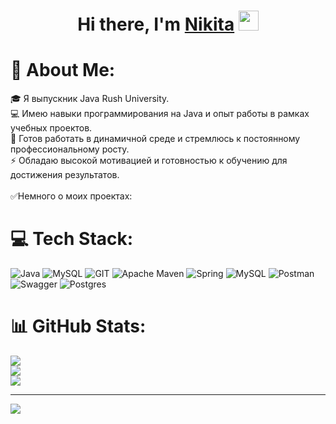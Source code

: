 <h1 align="center">Hi there, I'm <a href="https://daniilshat.ru/" target="_blank">Nikita</a> 
<img src="https://github.com/blackcater/blackcater/raw/main/images/Hi.gif" height="32"/></h1>

# 💫 About Me:
🎓 Я выпускник Java Rush University.<br>💻 Имею навыки программирования на Java  и опыт работы в рамках учебных проектов. <br>🤝 Готов работать в динамичной среде и стремлюсь к постоянному профессиональному росту.<br>⚡ Обладаю высокой мотивацией и готовностью к обучению для достижения результатов.<br> <br>✅Немного о моих проектах:<br>


# 💻 Tech Stack:
![Java](https://img.shields.io/badge/java-%23ED8B00.svg?style=for-the-badge&logo=openjdk&logoColor=white) ![MySQL](https://img.shields.io/badge/mysql-%2300000f.svg?style=for-the-badge&logo=mysql&logoColor=white) ![GIT](https://img.shields.io/badge/Git-fc6d26?style=for-the-badge&logo=git&logoColor=white) ![Apache Maven](https://img.shields.io/badge/Apache%20Maven-C71A36?style=for-the-badge&logo=Apache%20Maven&logoColor=white) ![Spring](https://img.shields.io/badge/spring-%236DB33F.svg?style=for-the-badge&logo=spring&logoColor=white) ![MySQL](https://img.shields.io/badge/mysql-%2300000f.svg?style=for-the-badge&logo=mysql&logoColor=white) ![Postman](https://img.shields.io/badge/Postman-FF6C37?style=for-the-badge&logo=postman&logoColor=white) ![Swagger](https://img.shields.io/badge/-Swagger-%23Clojure?style=for-the-badge&logo=swagger&logoColor=white) ![Postgres](https://img.shields.io/badge/postgres-%23316192.svg?style=for-the-badge&logo=postgresql&logoColor=white)
# 📊 GitHub Stats:
![](https://github-readme-stats.vercel.app/api?username=GoryainovNikita&theme=default&hide_border=false&include_all_commits=false&count_private=false)<br/>
![](https://github-readme-streak-stats.herokuapp.com/?user=GoryainovNikita&theme=default&hide_border=false)<br/>
![](https://github-readme-stats.vercel.app/api/top-langs/?username=GoryainovNikita&theme=default&hide_border=false&include_all_commits=false&count_private=false&layout=compact)

---
[![](https://visitcount.itsvg.in/api?id=GoryainovNikita&icon=0&color=0)](https://visitcount.itsvg.in)

<!-- Proudly created with GPRM ( https://gprm.itsvg.in ) -->
